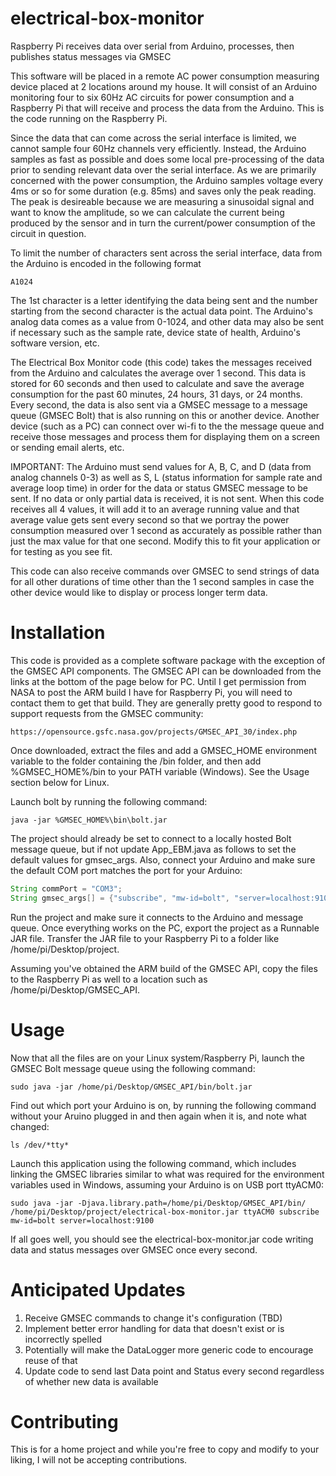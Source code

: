 # electrical-box-monitor
Raspberry Pi receives data over serial from Arduino, processes, then publishes status messages via GMSEC

This software will be placed in a remote AC power consumption measuring device placed at 2 locations around my house.
It will consist of an Arduino monitoring four to six 60Hz AC circuits for power consumption and a Raspberry Pi
that will receive and process the data from the Arduino. This is the code running on the Raspberry Pi.

Since the data that can come across the serial interface is limited, we cannot sample four 60Hz channels very
efficiently. Instead, the Arduino samples as fast as possible and does some local pre-processing of the data prior
to sending relevant data over the serial interface. As we are primarily concerned with the power consumption, 
the Arduino samples voltage every 4ms or so for some duration (e.g. 85ms) and saves only the peak reading. The peak
is desireable because we are measuring a sinusoidal signal and want to know the amplitude, so we can calculate the
current being produced by the sensor and in turn the current/power consumption of the circuit in question.

To limit the number of characters sent across the serial interface, data from the Arduino is encoded in the
following format
```
A1024
```
The 1st character is a letter identifying the data being sent and the number starting from the second character
is the actual data point. The Arduino's analog data comes as a value from 0-1024, and other data may also be sent
if necessary such as the sample rate, device state of health, Arduino's software version, etc.

The Electrical Box Monitor code (this code) takes the messages received from the Arduino and calculates the average 
over 1 second. This data is stored for 60 seconds and then used to calculate and save the average consumption for 
the past 60 minutes, 24 hours, 31 days, or 24 months. Every second, the data is also sent via a GMSEC message to a
message queue (GMSEC Bolt) that is also running on this or another device. Another device (such as a PC) can connect
over wi-fi to the the message queue and receive those messages and process them for displaying them on a screen or 
sending email alerts, etc. 

IMPORTANT: The Arduino must send values for A, B, C, and D (data from analog channels 0-3) as well as S, L (status
information for sample rate and average loop time) in order for the data or status GMSEC message to be sent. If no
data or only partial data is received, it is not sent. When this code receives all 4 values, it will add it to an
average running value and that average value gets sent every second so that we portray the power consumption measured
over 1 second as accurately as possible rather than just the max value for that one second. Modify this to fit your
application or for testing as you see fit.

This code can also receive commands over GMSEC to send strings of data for all other durations of time other than
the 1 second samples in case the other device would like to display or process longer term data.

# Installation
This code is provided as a complete software package with the exception of the GMSEC API components. The GMSEC 
API can be downloaded from the links at the bottom of the page below for PC. Until I get permission from NASA
to post the ARM build I have for Raspberry Pi, you will need to contact them to get that build. They are generally
pretty good to respond to support requests from the GMSEC community:
```
https://opensource.gsfc.nasa.gov/projects/GMSEC_API_30/index.php
```
Once downloaded, extract the files and add a GMSEC_HOME environment variable to the folder containing the /bin
folder, and then add %GMSEC_HOME%/bin to your PATH variable (Windows). See the Usage section below for Linux.

Launch bolt by running the following command:
```
java -jar %GMSEC_HOME%\bin\bolt.jar
```

The project should already be set to connect to a locally hosted Bolt message queue, but if not update App_EBM.java
as follows to set the default values for gmsec_args. Also, connect your Arduino and make sure the default COM port
matches the port for your Arduino:
```java
String commPort = "COM3";
String gmsec_args[] = {"subscribe", "mw-id=bolt", "server=localhost:9100"}; 
```

Run the project and make sure it connects to the Arduino and message queue. Once everything works on the PC, export 
the project as a Runnable JAR file. Transfer the JAR file to your Raspberry Pi to a folder like
/home/pi/Desktop/project. 

Assuming you've obtained the ARM build of the GMSEC API, copy the files to the Raspberry Pi as well to a location
such as /home/pi/Desktop/GMSEC_API. 

# Usage
Now that all the files are on your Linux system/Raspberry Pi, launch the GMSEC Bolt message queue using the following command:
```
sudo java -jar /home/pi/Desktop/GMSEC_API/bin/bolt.jar
```
Find out which port your Arduino is on, by running the following command without your Aruino plugged in and then
again when it is, and note what changed:
```
ls /dev/*tty*
```
Launch this application using the following command, which includes linking the GMSEC libraries similar to what
was required for the environment variables used in Windows, assuming your Arduino is on USB port ttyACM0:
```
sudo java -jar -Djava.library.path=/home/pi/Desktop/GMSEC_API/bin/ /home/pi/Desktop/project/electrical-box-monitor.jar ttyACM0 subscribe mw-id=bolt server=localhost:9100
```
If all goes well, you should see the electrical-box-monitor.jar code writing data and status messages over GMSEC once every second.

# Anticipated Updates
1. Receive GMSEC commands to change it's configuration (TBD)
2. Implement better error handling for data that doesn't exist or is incorrectly spelled
3. Potentially will make the DataLogger more generic code to encourage reuse of that
4. Update code to send last Data point and Status every second regardless of whether new data is available

# Contributing
This is for a home project and while you're free to copy and modify to your liking, I will not be accepting contributions.